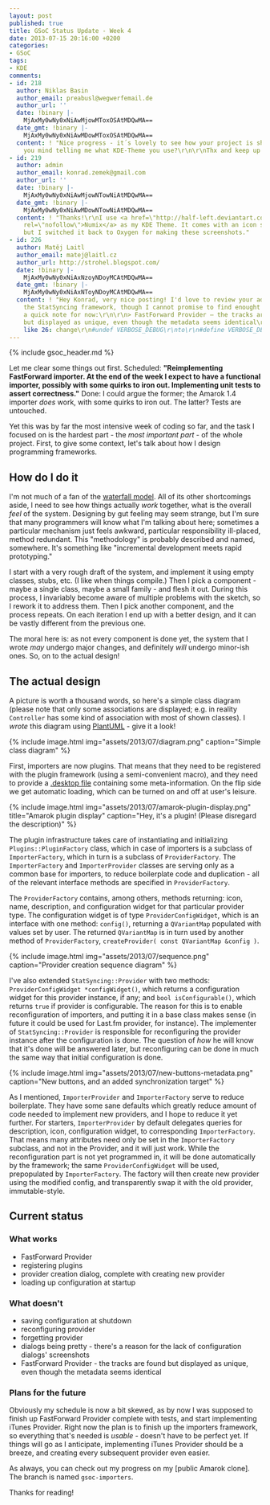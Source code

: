 ```yaml
---
layout: post
published: true
title: GSoC Status Update - Week 4
date: 2013-07-15 20:16:00 +0200
categories:
- GSoC
tags:
- KDE
comments:
- id: 218
  author: Niklas Basin
  author_email: preabusl@wegwerfemail.de
  author_url: ''
  date: !binary |-
    MjAxMy0wNy0xNiAwMjowMToxOSAtMDQwMA==
  date_gmt: !binary |-
    MjAxMy0wNy0xNiAwMDowMToxOSAtMDQwMA==
  content: ! "Nice progress - it´s lovely to see how your project is shaping up.\r\n\r\nWould
    you mind telling me what KDE-Theme you use?\r\n\r\nThx and keep up the good work."
- id: 219
  author: admin
  author_email: konrad.zemek@gmail.com
  author_url: ''
  date: !binary |-
    MjAxMy0wNy0xNiAwMjowNTowNiAtMDQwMA==
  date_gmt: !binary |-
    MjAxMy0wNy0xNiAwMDowNTowNiAtMDQwMA==
  content: ! "Thanks!\r\nI use <a href=\"http://half-left.deviantart.com/art/KDE4-QtCurve-Numix-378256536\"
    rel=\"nofollow\">Numix</a> as my KDE Theme. It comes with an icon set as well,
    but I switched it back to Oxygen for making these screenshots."
- id: 226
  author: Matěj Laitl
  author_email: matej@laitl.cz
  author_url: http://strohel.blogspot.com/
  date: !binary |-
    MjAxMy0wNy0xNiAxNzoyNDoyMCAtMDQwMA==
  date_gmt: !binary |-
    MjAxMy0wNy0xNiAxNToyNDoyMCAtMDQwMA==
  content: ! "Hey Konrad, very nice posting! I'd love to review your additions to
    the StatSyncing framework, though I cannot promise to find enought time. But just
    a quick note for now:\r\n\r\n> FastForward Provider – the tracks are found
    but displayed as unique, even though the metadata seems identical\r\n\r\nMatchTracksJob.cpp
    like 26: change\r\n#undef VERBOSE_DEBUG\r\nto\r\n#define VERBOSE_DEBUG"
---
```


{% include gsoc_header.md %}

Let me clear some things out first. Scheduled: **"Reimplementing FastForward
importer. At the end of the week I expect to have a functional importer,
possibly with some quirks to iron out. Implementing unit tests to assert
correctness."** Done: I could argue the former; the Amarok 1.4 importer *does*
work, with some quirks to iron out. The latter? Tests are untouched.

Yet this was by far the most intensive week of coding so far, and the task I
focused on is the hardest part - the *most important part* - of the whole
project. First, to give some context, let's talk about how I design programming
frameworks.

## How do I do it

I'm not much of a fan of the [waterfall model]. All of its other shortcomings
aside, I need to see how things actually *work* together, what is the overall
*feel* of the system. Designing by gut feeling may seem strange, but I'm sure
that many programmers will know what I'm talking about here; sometimes a
particular mechanism just feels awkward, particular responsibility ill-placed,
method redundant. This "methodology" is probably described and named, somewhere.
It's something like "incremental development meets rapid prototyping."

I start with a very rough draft of the system, and implement it using empty
classes, stubs, etc. (I like when things compile.) Then I pick a component -
maybe a single class, maybe a small family - and flesh it out. During this
process, I invariably become aware of multiple problems with the sketch, so I
rework it to address them. Then I pick another component, and the process
repeats. On each iteration I end up with a better design, and it can be vastly
different from the previous one.

The moral here is: as not every component is done yet, the system that I wrote
*may* undergo major changes, and definitely *will* undergo minor-ish ones. So,
on to the actual design!

## The actual design

A picture is worth a thousand words, so here's a simple class diagram (please
note that only some associations are displayed; e.g. in reality `Controller` has
some kind of association with most of shown classes). I *wrote* this diagram
using [PlantUML] - give it a look!

{% include image.html img="assets/2013/07/diagram.png" caption="Simple class diagram" %}

First, importers are now plugins. That means that they need to be registered
with the plugin framework (using a semi-convenient macro), and they need to
provide a [.desktop file] containing some meta-information. On the flip side we
get automatic loading, which can be turned on and off at user's leisure.

{% include image.html img="assets/2013/07/amarok-plugin-display.png" title="Amarok plugin display" caption="Hey, it's a plugin! (Please disregard the description)" %}

The plugin infrastructure takes care of instantiating and initializing
`Plugins::PluginFactory` class, which in case of importers is a subclass of
`ImporterFactory`, which in turn is a subclass of `ProviderFactory`. The
`ImporterFactory` and `ImporterProvider` classes are serving only as a common
base for importers, to reduce boilerplate code and duplication - all of the
relevant interface methods are specified in `ProviderFactory`.

The `ProviderFactory` contains, among others, methods returning: icon, name,
description, and configuration widget for that particular provider type. The
configuration widget is of type `ProviderConfigWidget`, which is an interface
with one method: `config()`, returning a `QVariantMap` populated with values set
by user. The returned `QVariantMap` is in turn used by another method of
`ProviderFactory`, `createProvider( const QVariantMap &config )`.

{% include image.html img="assets/2013/07/sequence.png" caption="Provider creation sequence diagram" %}

I've also extended `StatSyncing::Provider` with two methods:
`ProviderConfigWidget *configWidget()`, which returns a configuration widget for
this provider instance, if any; and `bool isConfigurable()`, which returns
`true` if provider is configurable. The reason for this is to enable
reconfiguration of importers, and putting it in a base class makes sense (in
future it could be used for Last.fm provider, for instance). The implementer of
`StatSyncing::Provider` is responsible for reconfiguring the provider instance
after the configuration is done. The question of *how* he will know that it's
done will be answered later, but reconfiguring can be done in much the same way
that initial configuration is done.

{% include image.html img="assets/2013/07/new-buttons-metadata.png" caption="New buttons, and an added synchronization target" %}

As I mentioned, `ImporterProvider` and `ImporterFactory` serve to reduce
boilerplate. They have some sane defaults which greatly reduce amount of code
needed to implement new providers, and I hope to reduce it yet further. For
starters, `ImporterProvider` by default delegates queries for description, icon,
configuration widget, to corresponding `ImporterFactory`. That means many
attributes need only be set in the `ImporterFactory` subclass, and not in the
Provider, and it will just work. While the reconfiguration part is not yet
programmed in, it will be done automatically by the framework; the same
`ProviderConfigWidget` will be used, prepopulated by `ImporterFactory`. The
factory will then create new provider using the modified config, and
transparently swap it with the old provider, immutable-style.

## Current status

### What works

* FastForward Provider
* registering plugins
* provider creation dialog, complete with creating new provider
* loading up configuration at startup

### What doesn't

* saving configuration at shutdown
* reconfiguring provider
* forgetting provider
* dialogs being pretty - there's a reason for the lack of configuration dialogs'
  screenshots
* FastForward Provider - the tracks are found but displayed as unique, even
  though the metadata seems identical

### Plans for the future

Obviously my schedule is now a bit skewed, as by now I was supposed to finish up
FastForward Provider complete with tests, and start implementing iTunes
Provider. Right now the plan is to finish up the importers framework, so
everything that's needed is *usable* - doesn't have to be perfect yet. If things
will go as I anticipate, implementing iTunes Provider should be a breeze, and
creating every subsequent provider even easier.

As always, you can check out my progress on my [public Amarok clone]. The branch
is named `gsoc-importers`.

Thanks for reading!

[waterfall model]: https://en.wikipedia.org/wiki/Waterfall_model
[PlantUML]: http://plantuml.com
[.desktop file]: http://standards.freedesktop.org/desktop-entry-spec/desktop-entry-spec-latest.html
